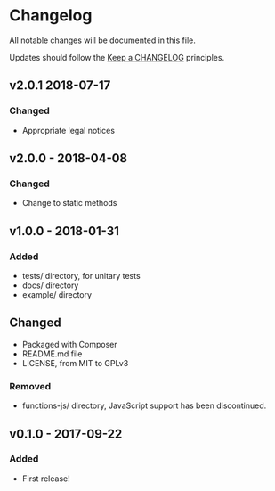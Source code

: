 # Changelog

All notable changes will be documented in this file.

Updates should follow the [Keep a CHANGELOG](http://keepachangelog.com/) principles.

## v2.0.1 2018-07-17

### Changed

- Appropriate legal notices

## v2.0.0 - 2018-04-08

### Changed
- Change to static methods


## v1.0.0 - 2018-01-31

### Added
- tests/ directory, for unitary tests
- docs/ directory
- example/ directory

## Changed
- Packaged with Composer
- README.md file
- LICENSE, from MIT to GPLv3

### Removed
- functions-js/ directory, JavaScript support has been discontinued.


## v0.1.0 - 2017-09-22

### Added
- First release!
